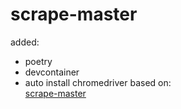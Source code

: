 # scrape-master
added:  
- poetry
- devcontainer
- auto install chromedriver
based on:  
[scrape-master](https://www.youtube.com/watch?v=-IAwW3pUEew)